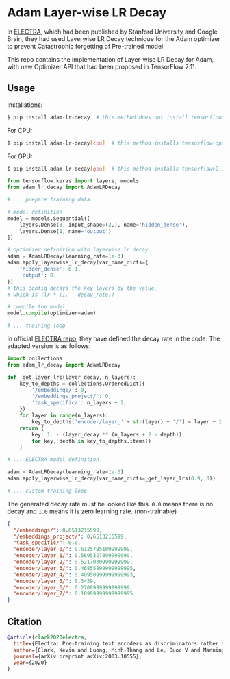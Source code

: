 # Adam Layer-wise LR Decay

In [ELECTRA](https://arxiv.org/abs/2003.10555), 
which had been published by Stanford University and Google Brain, 
they had used Layerwise LR Decay technique for the Adam optimizer to prevent Catastrophic forgetting of Pre-trained model.

This repo contains the implementation of Layer-wise LR Decay for Adam, with new Optimizer API that had been proposed in TensorFlow 2.11.

## Usage

Installations:
```bash
$ pip install adam-lr-decay  # this method does not install tensorflow
```
For CPU:
```bash
$ pip install adam-lr-decay[cpu]  # this method installs tensorflow-cpu>=2.11
```
For GPU:
```bash
$ pip install adam-lr-decay[gpu]  # this method installs tensorflow>2.11
```

```python
from tensorflow.keras import layers, models
from adam_lr_decay import AdamLRDecay

# ... prepare training data

# model definition
model = models.Sequential([
    layers.Dense(3, input_shape=(2,), name='hidden_dense'),
    layers.Dense(1, name='output')
])

# optimizer definition with layerwise lr decay
adam = AdamLRDecay(learning_rate=1e-3)
adam.apply_layerwise_lr_decay(var_name_dicts={
    'hidden_dense': 0.1,
    'output': 0.
})
# this config decays the key layers by the value, 
# which is (lr * (1. - decay_rate))

# compile the model
model.compile(optimizer=adam)

# ... training loop
```

In official [ELECTRA repo](https://github.com/google-research/electra/blob/8a46635f32083ada044d7e9ad09604742600ee7b/model/optimization.py#L181),
they have defined the decay rate in the code. The adapted version is as follows:
```python
import collections
from adam_lr_decay import AdamLRDecay

def _get_layer_lrs(layer_decay, n_layers):
    key_to_depths = collections.OrderedDict({
        '/embeddings/': 0,
        '/embeddings_project/': 0,
        'task_specific/': n_layers + 2,
    })
    for layer in range(n_layers):
        key_to_depths['encoder/layer_' + str(layer) + '/'] = layer + 1
    return {
        key: 1. - (layer_decay ** (n_layers + 2 - depth))
        for key, depth in key_to_depths.items()
    }

# ... ELECTRA model definition

adam = AdamLRDecay(learning_rate=1e-3)
adam.apply_layerwise_lr_decay(var_name_dicts=_get_layer_lrs(0.9, 8))

# ... custom training loop
```

The generated decay rate must be looked like this. `0.0` means there is no decay and `1.0` means it is zero learning rate. (non-trainable)
```json
{
  "/embeddings/": 0.6513215599,
  "/embeddings_project/": 0.6513215599, 
  "task_specific/": 0.0, 
  "encoder/layer_0/": 0.6125795109999999, 
  "encoder/layer_1/": 0.5695327899999999, 
  "encoder/layer_2/": 0.5217030999999999, 
  "encoder/layer_3/": 0.46855899999999995, 
  "encoder/layer_4/": 0.40950999999999993, 
  "encoder/layer_5/": 0.3439, 
  "encoder/layer_6/": 0.2709999999999999, 
  "encoder/layer_7/": 0.18999999999999995
}
```

## Citation
```bibtex
@article{clark2020electra,
  title={Electra: Pre-training text encoders as discriminators rather than generators},
  author={Clark, Kevin and Luong, Minh-Thang and Le, Quoc V and Manning, Christopher D},
  journal={arXiv preprint arXiv:2003.10555},
  year={2020}
}
```

